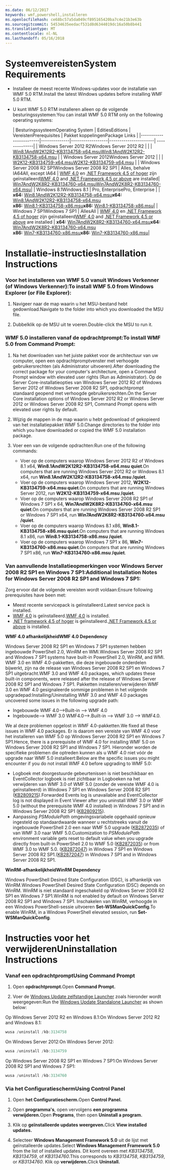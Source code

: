 ```yaml
---
ms.date: 06/12/2017
keywords: wmf,powershell,installeren
ms.openlocfilehash: ce68bc57a5da049cf895165420ba7c4e21b3e63b
ms.sourcegitcommit: 54534635eedacf531d8d6344019dc16a50b8b441
ms.translationtype: MT
ms.contentlocale: nl-NL
ms.lasthandoff: 05/16/2018
---
```

# <a name="system-requirements"></a><span data-ttu-id="7187a-102">Systeemvereisten</span><span class="sxs-lookup"><span data-stu-id="7187a-102">System Requirements</span></span>

- <span data-ttu-id="7187a-103">Installeer de meest recente Windows-updates voor de installatie van WMF 5.0 RTM.</span><span class="sxs-lookup"><span data-stu-id="7187a-103">Install the latest Windows updates before installing WMF 5.0 RTM.</span></span>
- <span data-ttu-id="7187a-104">U kunt WMF 5.0 RTM installeren alleen op de volgende besturingssystemen:</span><span class="sxs-lookup"><span data-stu-id="7187a-104">You can install WMF 5.0 RTM only on the following operating systems:</span></span>

    | <span data-ttu-id="7187a-105">Besturingssysteem</span><span class="sxs-lookup"><span data-stu-id="7187a-105">Operating System</span></span>       | <span data-ttu-id="7187a-106">Edities</span><span class="sxs-lookup"><span data-stu-id="7187a-106">Editions</span></span>         | <span data-ttu-id="7187a-107">Vereisten</span><span class="sxs-lookup"><span data-stu-id="7187a-107">Prerequisites</span></span>        |  <span data-ttu-id="7187a-108">Pakket koppelingen</span><span class="sxs-lookup"><span data-stu-id="7187a-108">Package Links</span></span> |
    |------------------------|--------------|------------------|----------------------| --------------|
    | <span data-ttu-id="7187a-109">Windows Server 2012 R2</span><span class="sxs-lookup"><span data-stu-id="7187a-109">Windows Server 2012 R2</span></span> |  |  | [<span data-ttu-id="7187a-110">Win8.1AndW2K12R2-KB3134758-x64.msu</span><span class="sxs-lookup"><span data-stu-id="7187a-110">Win8.1AndW2K12R2-KB3134758-x64.msu</span></span>](http://go.microsoft.com/fwlink/?LinkId=717507) |
    | <span data-ttu-id="7187a-111">Windows Server 2012</span><span class="sxs-lookup"><span data-stu-id="7187a-111">Windows Server 2012</span></span>    |  |  | [<span data-ttu-id="7187a-112">W2K12-KB3134759-x64.msu</span><span class="sxs-lookup"><span data-stu-id="7187a-112">W2K12-KB3134759-x64.msu</span></span>](http://go.microsoft.com/fwlink/?LinkId=717506) |
    | <span data-ttu-id="7187a-113">Windows Server 2008 R2 SP1</span><span class="sxs-lookup"><span data-stu-id="7187a-113">Windows Server 2008 R2 SP1</span></span> | <span data-ttu-id="7187a-114">Alles, behalve IA64</span><span class="sxs-lookup"><span data-stu-id="7187a-114">All, except IA64</span></span> | <span data-ttu-id="7187a-115">[WMF 4.0](http://www.microsoft.com/en-us/download/details.aspx?id=40855) en [.NET Framework 4.5 of hoger](https://msdn.microsoft.com/library/5a4x27ek.aspx) zijn geïnstalleerd</span><span class="sxs-lookup"><span data-stu-id="7187a-115">[WMF 4.0](http://www.microsoft.com/en-us/download/details.aspx?id=40855) and [.NET Framework 4.5 or above](https://msdn.microsoft.com/library/5a4x27ek.aspx) are installed</span></span>| [<span data-ttu-id="7187a-116">Win7AndW2K8R2-KB3134760-x64.msu</span><span class="sxs-lookup"><span data-stu-id="7187a-116">Win7AndW2K8R2-KB3134760-x64.msu</span></span>](http://go.microsoft.com/fwlink/?LinkId=717504)|
    | <span data-ttu-id="7187a-117">Windows 8.1</span><span class="sxs-lookup"><span data-stu-id="7187a-117">Windows 8.1</span></span> | <span data-ttu-id="7187a-118">Pro, Enterprise</span><span class="sxs-lookup"><span data-stu-id="7187a-118">Pro, Enterprise</span></span> | | <span data-ttu-id="7187a-119">**x64:**  [Win8.1AndW2K12R2-KB3134758-x64.msu](http://go.microsoft.com/fwlink/?LinkId=717507)</span><span class="sxs-lookup"><span data-stu-id="7187a-119">**x64:**  [Win8.1AndW2K12R2-KB3134758-x64.msu](http://go.microsoft.com/fwlink/?LinkId=717507)</span></span> </br> <span data-ttu-id="7187a-120">**x86:**  [Win8.1-KB3134758-x86.msu](http://go.microsoft.com/fwlink/?LinkID=717963)</span><span class="sxs-lookup"><span data-stu-id="7187a-120">**x86:**  [Win8.1-KB3134758-x86.msu](http://go.microsoft.com/fwlink/?LinkID=717963)</span></span>|
    | <span data-ttu-id="7187a-121">Windows 7 SP1</span><span class="sxs-lookup"><span data-stu-id="7187a-121">Windows 7 SP1</span></span> | <span data-ttu-id="7187a-122">Alles</span><span class="sxs-lookup"><span data-stu-id="7187a-122">All</span></span> | <span data-ttu-id="7187a-123">[WMF 4.0](http://www.microsoft.com/en-us/download/details.aspx?id=40855) en [.NET Framework 4.5 of hoger](https://msdn.microsoft.com/library/5a4x27ek.aspx) zijn geïnstalleerd</span><span class="sxs-lookup"><span data-stu-id="7187a-123">[WMF 4.0](http://www.microsoft.com/en-us/download/details.aspx?id=40855) and [.NET Framework 4.5 or above](https://msdn.microsoft.com/library/5a4x27ek.aspx) are installed</span></span> | <span data-ttu-id="7187a-124">**x64:**  [Win7AndW2K8R2-KB3134760-x64.msu](http://go.microsoft.com/fwlink/?LinkId=717504)</span><span class="sxs-lookup"><span data-stu-id="7187a-124">**x64:**  [Win7AndW2K8R2-KB3134760-x64.msu](http://go.microsoft.com/fwlink/?LinkId=717504)</span></span>  </br> <span data-ttu-id="7187a-125">**x86:**  [Win7-KB3134760-x86.msu](http://go.microsoft.com/fwlink/?LinkID=717962)</span><span class="sxs-lookup"><span data-stu-id="7187a-125">**x86:**  [Win7-KB3134760-x86.msu](http://go.microsoft.com/fwlink/?LinkID=717962)</span></span>|

# <a name="installation-instructions"></a><span data-ttu-id="7187a-126">Installatie-instructies</span><span class="sxs-lookup"><span data-stu-id="7187a-126">Installation Instructions</span></span>

### <a name="to-install-wmf-50-from-windows-explorer-or-file-explorer"></a><span data-ttu-id="7187a-127">Voor het installeren van WMF 5.0 vanuit Windows Verkenner (of Windows Verkenner):</span><span class="sxs-lookup"><span data-stu-id="7187a-127">To install WMF 5.0 from Windows Explorer (or File Explorer):</span></span>

1. <span data-ttu-id="7187a-128">Navigeer naar de map waarin u het MSU-bestand hebt gedownload.</span><span class="sxs-lookup"><span data-stu-id="7187a-128">Navigate to the folder into which you downloaded the MSU file.</span></span>

2. <span data-ttu-id="7187a-129">Dubbelklik op de MSU uit te voeren.</span><span class="sxs-lookup"><span data-stu-id="7187a-129">Double-click the MSU to run it.</span></span>

### <a name="to-install-wmf-50-from-command-prompt"></a><span data-ttu-id="7187a-130">WMF 5.0 installeren vanaf de opdrachtprompt:</span><span class="sxs-lookup"><span data-stu-id="7187a-130">To install WMF 5.0 from Command Prompt:</span></span>

1. <span data-ttu-id="7187a-131">Na het downloaden van het juiste pakket voor de architectuur van uw computer, open een opdrachtpromptvenster met verhoogde gebruikersrechten (als Administrator uitvoeren).</span><span class="sxs-lookup"><span data-stu-id="7187a-131">After downloading the correct package for your computer's architecture, open a Command Prompt window with elevated user rights (Run as Administrator).</span></span> <span data-ttu-id="7187a-132">Op de Server Core-installatieopties van Windows Server 2012 R2 of Windows Server 2012 of Windows Server 2008 R2 SP1, opdrachtprompt standaard geopend met verhoogde gebruikersrechten.</span><span class="sxs-lookup"><span data-stu-id="7187a-132">On the Server Core installation options of Windows Server 2012 R2 or Windows Server 2012 or Windows Server 2008 R2 SP1, Command Prompt opens with elevated user rights by default.</span></span>

2. <span data-ttu-id="7187a-133">Wijzig de mappen in de map waarin u hebt gedownload of gekopieerd van het installatiepakket WMF 5.0.</span><span class="sxs-lookup"><span data-stu-id="7187a-133">Change directories to the folder into which you have downloaded or copied the WMF 5.0 installation package.</span></span>

3. <span data-ttu-id="7187a-134">Voer een van de volgende opdrachten:</span><span class="sxs-lookup"><span data-stu-id="7187a-134">Run one of the following commands:</span></span>
    - <span data-ttu-id="7187a-135">Voer op de computers waarop Windows Server 2012 R2 of Windows 8.1 x64, **Win8.1AndW2K12R2-KB3134758-x64.msu quiet**.</span><span class="sxs-lookup"><span data-stu-id="7187a-135">On computers that are running Windows Server 2012 R2 or Windows 8.1 x64, run **Win8.1AndW2K12R2-KB3134758-x64.msu /quiet**.</span></span>
    - <span data-ttu-id="7187a-136">Voer op de computers waarop Windows Server 2012, **W2K12-KB3134759-x64.msu quiet**.</span><span class="sxs-lookup"><span data-stu-id="7187a-136">On computers that are running Windows Server 2012, run **W2K12-KB3134759-x64.msu /quiet**.</span></span>
    - <span data-ttu-id="7187a-137">Voer op de computers waarop Windows Server 2008 R2 SP1 of Windows 7 SP1 x 64, **Win7AndW2K8R2-KB3134760-x64.msu quiet**.</span><span class="sxs-lookup"><span data-stu-id="7187a-137">On computers that are running Windows Server 2008 R2 SP1 or Windows 7 SP1 x64, run **Win7AndW2K8R2-KB3134760-x64.msu /quiet**.</span></span>
    - <span data-ttu-id="7187a-138">Voer op de computers waarop Windows 8.1 x86, **Win8.1-KB3134758-x86.msu quiet**.</span><span class="sxs-lookup"><span data-stu-id="7187a-138">On computers that are running Windows 8.1 x86, run **Win8.1-KB3134758-x86.msu /quiet**.</span></span>
    - <span data-ttu-id="7187a-139">Voer op de computers waarop Windows 7 SP1 x 86, **Win7-KB3134760-x86.msu quiet**.</span><span class="sxs-lookup"><span data-stu-id="7187a-139">On computers that are running Windows 7 SP1 x86, run **Win7-KB3134760-x86.msu /quiet**.</span></span>

### <a name="additional-installation-notes-for-windows-server-2008-r2-sp1-and-windows-7-sp1"></a><span data-ttu-id="7187a-140">Van aanvullende Installatieopmerkingen voor Windows Server 2008 R2 SP1 en Windows 7 SP1:</span><span class="sxs-lookup"><span data-stu-id="7187a-140">Additional Installation Notes for Windows Server 2008 R2 SP1 and Windows 7 SP1:</span></span>

<span data-ttu-id="7187a-141">Zorg ervoor dat de volgende vereisten wordt voldaan:</span><span class="sxs-lookup"><span data-stu-id="7187a-141">Ensure following prerequisites have been met:</span></span>
- <span data-ttu-id="7187a-142">Meest recente servicepack is geïnstalleerd.</span><span class="sxs-lookup"><span data-stu-id="7187a-142">Latest service pack is installed.</span></span>
- <span data-ttu-id="7187a-143">[WMF 4.0](http://www.microsoft.com/en-us/download/details.aspx?id=40855) is geïnstalleerd.</span><span class="sxs-lookup"><span data-stu-id="7187a-143">[WMF 4.0](http://www.microsoft.com/en-us/download/details.aspx?id=40855) is installed.</span></span>
- <span data-ttu-id="7187a-144">[.NET framework 4.5 of hoger](https://msdn.microsoft.com/library/5a4x27ek.aspx) is geïnstalleerd.</span><span class="sxs-lookup"><span data-stu-id="7187a-144">[.NET Framework 4.5 or above](https://msdn.microsoft.com/library/5a4x27ek.aspx) is installed.</span></span>

<span data-ttu-id="7187a-145">**WMF 4.0 afhankelijkheid**</span><span class="sxs-lookup"><span data-stu-id="7187a-145">**WMF 4.0 Dependency**</span></span>

<span data-ttu-id="7187a-146">Windows Server 2008 R2 SP1 en Windows 7 SP1 systemen hebben ingebouwde PowerShell 2.0, WinRM en WMI.</span><span class="sxs-lookup"><span data-stu-id="7187a-146">Windows Server 2008 R2 SP1 and Windows 7 SP1 systems have built-in PowerShell 2.0, WinRM, and WMI.</span></span> <span data-ttu-id="7187a-147">WMF 3.0 en WMF 4.0-pakketten, die deze ingebouwde onderdelen bijwerkt, zijn na de release van Windows Server 2008 R2 SP1 en Windows 7 SP1 uitgebracht.</span><span class="sxs-lookup"><span data-stu-id="7187a-147">WMF 3.0 and WMF 4.0 packages, which updates these built-in components, were released after the release of Windows Server 2008 R2 SP1 and Windows 7 SP1.</span></span> <span data-ttu-id="7187a-148">Pakketten installeren/verwijderen WMF 3.0 en WMF 4.0 gesignaleerde sommige problemen in het volgende upgradepad:</span><span class="sxs-lookup"><span data-stu-id="7187a-148">Installing/Uninstalling WMF 3.0 and WMF 4.0 packages uncovered some issues in the following upgrade path:</span></span>

- <span data-ttu-id="7187a-149">Ingebouwde WMF 4.0--></span><span class="sxs-lookup"><span data-stu-id="7187a-149">Built-in --> WMF 4.0</span></span>
- <span data-ttu-id="7187a-150">Ingebouwde--> WMF 3.0 WMF4.0-->.</span><span class="sxs-lookup"><span data-stu-id="7187a-150">Built-in --> WMF 3.0 --> WMF4.0.</span></span>

<span data-ttu-id="7187a-151">We al deze problemen opgelost in WMF 4.0-pakketten.</span><span class="sxs-lookup"><span data-stu-id="7187a-151">We fixed all these issues in WMF 4.0 packages.</span></span> <span data-ttu-id="7187a-152">Er is daarom een vereiste van WMF 4.0 voor het installeren van WMF 5.0 op Windows Server 2008 R2 SP1 en Windows 7 SP1.</span><span class="sxs-lookup"><span data-stu-id="7187a-152">Hence, there is a prerequisite of WMF 4.0 for installing WMF 5.0 on Windows Server 2008 R2 SP1 and Windows 7 SP1.</span></span> <span data-ttu-id="7187a-153">Hieronder worden de specifieke problemen die optreden kunnen als u WMF 4.0 niet vóór de upgrade naar WMF 5.0 installeert:</span><span class="sxs-lookup"><span data-stu-id="7187a-153">Below are the specific issues you might encounter if you do not install WMF 4.0 before upgrading to WMF 5.0:</span></span>

- <span data-ttu-id="7187a-154">Logboek met doorgestuurde gebeurtenissen is niet beschikbaar en EventCollector logboek is niet zichtbaar in Logboeken na het verwijderen van WMF 3.0 of WMF 5.0 (zonder de vereiste WMF 4.0 is geïnstalleerd) in Windows 7 SP1 en Windows Server 2008 R2 SP1 ([KB2809215](https://support.microsoft.com/en-us/kb/2809215)).</span><span class="sxs-lookup"><span data-stu-id="7187a-154">Forwarded Events log is unavailable and EventCollector log is not displayed in Event Viewer after you uninstall WMF 3.0 or WMF 5.0 (without the prerequisite WMF 4.0 installed) in Windows 7 SP1 and in Windows Server 2008 R2 SP1 ([KB2809215](https://support.microsoft.com/en-us/kb/2809215)).</span></span>
- <span data-ttu-id="7187a-155">Aanpassing *PSModulePath* omgevingsvariabele opgehaald opnieuw ingesteld op standaardwaarde wanneer u rechtstreeks vanuit de ingebouwde PowerShell 2.0 een naar WMF 5.0 upgrade ([KB2872035](https://support.microsoft.com/en-us/kb/2872035)) of van WMF 3.0 naar WMF 5.0.</span><span class="sxs-lookup"><span data-stu-id="7187a-155">Customization to *PSModulePath* environment variable gets reset to default value when you upgrade directly from built-in PowerShell 2.0 to WMF 5.0 ([KB2872035](https://support.microsoft.com/en-us/kb/2872035)) or from WMF 3.0 to WMF 5.0.</span></span> <span data-ttu-id="7187a-156">([KB2872047](https://support.microsoft.com/en-us/kb/2872047)) in Windows 7 SP1 en Windows Server 2008 R2 SP1.</span><span class="sxs-lookup"><span data-stu-id="7187a-156">([KB2872047](https://support.microsoft.com/en-us/kb/2872047)) in Windows 7 SP1 and in Windows Server 2008 R2 SP1.</span></span>

<span data-ttu-id="7187a-157">**WinRM-afhankelijkheid**</span><span class="sxs-lookup"><span data-stu-id="7187a-157">**WinRM Dependency**</span></span>

<span data-ttu-id="7187a-158">Windows PowerShell Desired State Configuration (DSC), is afhankelijk van WinRM.</span><span class="sxs-lookup"><span data-stu-id="7187a-158">Windows PowerShell Desired State Configuration (DSC) depends on WinRM.</span></span> <span data-ttu-id="7187a-159">WinRM is niet standaard ingeschakeld op Windows Server 2008 R2 SP1 en Windows 7 SP1.</span><span class="sxs-lookup"><span data-stu-id="7187a-159">WinRM is not enabled by default on Windows Server 2008 R2 SP1 and Windows 7 SP1.</span></span> <span data-ttu-id="7187a-160">Inschakelen van WinRM, verhoogde in een Windows PowerShell-sessie uitvoeren **Set-WSManQuickConfig**.</span><span class="sxs-lookup"><span data-stu-id="7187a-160">To enable WinRM, in a Windows PowerShell elevated session, run **Set-WSManQuickConfig**.</span></span>

# <a name="uninstallation-instructions"></a><span data-ttu-id="7187a-161">Instructies voor het verwijderen</span><span class="sxs-lookup"><span data-stu-id="7187a-161">Uninstallation Instructions</span></span>

### <a name="using-command-prompt"></a><span data-ttu-id="7187a-162">Vanaf een opdrachtprompt</span><span class="sxs-lookup"><span data-stu-id="7187a-162">Using Command Prompt</span></span>

1.  <span data-ttu-id="7187a-163">Open **opdrachtprompt.**</span><span class="sxs-lookup"><span data-stu-id="7187a-163">Open **Command Prompt.**</span></span>

2.  <span data-ttu-id="7187a-164">Voer de [Windows Update zelfstandige Launcher](https://support.microsoft.com/en-us/kb/934307) zoals hieronder wordt weergegeven:</span><span class="sxs-lookup"><span data-stu-id="7187a-164">Run the [Windows Update Standalone Launcher](https://support.microsoft.com/en-us/kb/934307) as shown below:</span></span>

<span data-ttu-id="7187a-165">Op Windows Server 2012 R2 en Windows 8.1:</span><span class="sxs-lookup"><span data-stu-id="7187a-165">On Windows Server 2012 R2 and Windows 8.1:</span></span>
```powershell
wusa /uninstall /kb:3134758
```
<span data-ttu-id="7187a-166">On Windows Server 2012:</span><span class="sxs-lookup"><span data-stu-id="7187a-166">On Windows Server 2012:</span></span>
```powershell
wusa /uninstall /kb:3134759
```
<span data-ttu-id="7187a-167">Op Windows Server 2008 R2 SP1 en Windows 7 SP1:</span><span class="sxs-lookup"><span data-stu-id="7187a-167">On Windows Server 2008 R2 SP1 and Windows 7 SP1:</span></span>
```powershell
wusa /uninstall /kb:3134760
```

### <a name="using-control-panel"></a><span data-ttu-id="7187a-168">Via het Configuratiescherm</span><span class="sxs-lookup"><span data-stu-id="7187a-168">Using Control Panel</span></span>

1.  <span data-ttu-id="7187a-169">Open **het Configuratiescherm.**</span><span class="sxs-lookup"><span data-stu-id="7187a-169">Open **Control Panel.**</span></span>

2.  <span data-ttu-id="7187a-170">Open **programma's**, open vervolgens **een programma verwijderen.**</span><span class="sxs-lookup"><span data-stu-id="7187a-170">Open **Programs**, then open **Uninstall a program.**</span></span>

3.  <span data-ttu-id="7187a-171">Klik op **geïnstalleerde updates weergeven.**</span><span class="sxs-lookup"><span data-stu-id="7187a-171">Click **View installed updates.**</span></span>

4.  <span data-ttu-id="7187a-172">Selecteer **Windows Management Framework 5.0** uit de lijst met geïnstalleerde updates.</span><span class="sxs-lookup"><span data-stu-id="7187a-172">Select **Windows Management Framework 5.0** from the list of installed updates.</span></span> <span data-ttu-id="7187a-173">Dit komt overeen met *KB3134758*, *KB3134759*, of *KB3134760*.</span><span class="sxs-lookup"><span data-stu-id="7187a-173">This corresponds to *KB3134758*, *KB3134759*, or *KB3134760*.</span></span> <span data-ttu-id="7187a-174">Klik op **verwijderen.**</span><span class="sxs-lookup"><span data-stu-id="7187a-174">Click **Uninstall.**</span></span>
